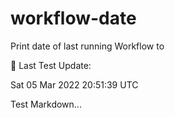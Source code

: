 # workflow-date
Print date of last running Workflow to 

🎉 Last Test Update: 
<!-- DEFAULT-TAG:START -->
Sat  05 Mar 2022  20:51:39 UTC
<!-- DEFAULT-TAG:END -->


Test Markdown...
